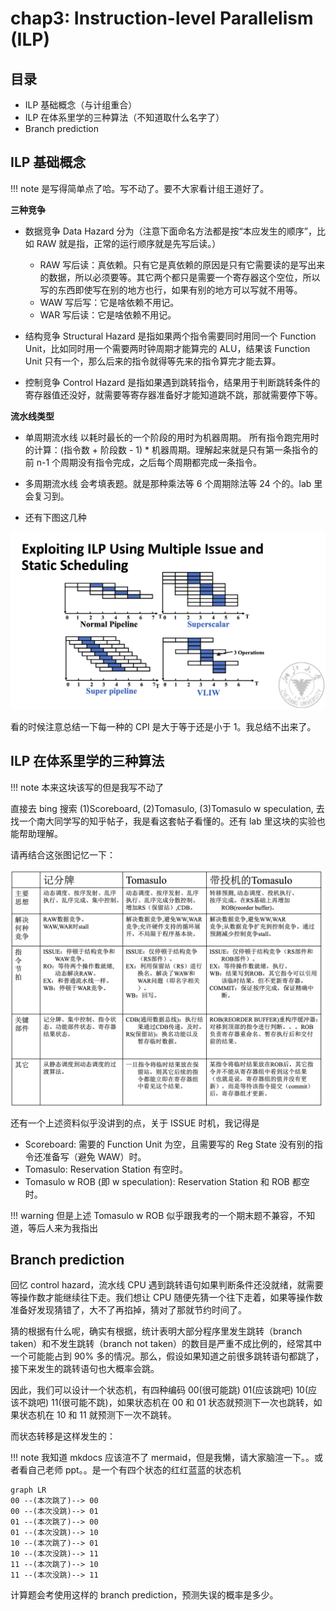 # chap3: Instruction-level Parallelism (ILP)

## 目录
- ILP 基础概念（与计组重合）
- ILP 在体系里学的三种算法（不知道取什么名字了）
- Branch prediction

## ILP 基础概念

!!! note
    是写得简单点了哈。写不动了。要不大家看计组王道好了。

**三种竞争**

- 数据竞争 Data Hazard
    分为（注意下面命名方法都是按“本应发生的顺序”，比如 RAW 就是指，正常的运行顺序就是先写后读。）
    - RAW 写后读：真依赖。只有它是真依赖的原因是只有它需要读的是写出来的数据，所以必须要等。其它两个都只是需要一个寄存器这个空位，所以写的东西即使写在别的地方也行，如果有别的地方可以写就不用等。
    - WAW 写后写：它是啥依赖不用记。
    - WAR 写后读：它是啥依赖不用记。

- 结构竞争 Structural Hazard
    是指如果两个指令需要同时用同一个 Function Unit，比如同时用一个需要两时钟周期才能算完的 ALU，结果该 Function Unit 只有一个，那么后来的指令就得等先来的指令算完才能去算。

- 控制竞争 Control Hazard
    是指如果遇到跳转指令，结果用于判断跳转条件的寄存器值还没好，就需要等寄存器准备好才能知道跳不跳，那就需要停下等。

**流水线类型**

- 单周期流水线
    以耗时最长的一个阶段的用时为机器周期。
    所有指令跑完用时的计算：(指令数 + 阶段数 - 1) * 机器周期。理解起来就是只有第一条指令的前 n-1 个周期没有指令完成，之后每个周期都完成一条指令。

- 多周期流水线
    会考填表题。就是那种乘法等 6 个周期除法等 24 个的。lab 里会复习到。

- 还有下图这几种
    
![](../asset/pipeline.png)

看的时候注意总结一下每一种的 CPI 是大于等于还是小于 1。我总结不出来了。


## ILP 在体系里学的三种算法

!!! note
    本来这块该写的但是我写不动了

直接去 bing 搜索 (1)Scoreboard, (2)Tomasulo, (3)Tomasulo w speculation, 去找一个南大同学写的知乎帖子，我是看这套帖子看懂的。还有 lab 里这块的实验也能帮助理解。

请再结合这张图记忆一下：

![ILP](../asset/ILP.png)

还有一个上述资料似乎没讲到的点，关于 ISSUE 时机，我记得是
- Scoreboard: 需要的 Function Unit 为空，且需要写的 Reg State 没有别的指令还准备写（避免 WAW）时。
- Tomasulo: Reservation Station 有空时。
- Tomasulo w ROB (即 w speculation): Reservation Station 和 ROB 都空时。

!!! warning
    但是上述 Tomasulo w ROB 似乎跟我考的一个期末题不兼容，不知道，等后人来为我指出


## Branch prediction

回忆 control hazard，流水线 CPU 遇到跳转语句如果判断条件还没就绪，就需要等操作数才能继续往下走。我们想让 CPU 随便先猜一个往下走着，如果等操作数准备好发现猜错了，大不了再掐掉，猜对了那就节约时间了。

猜的根据有什么呢，确实有根据，统计表明大部分程序里发生跳转（branch taken）和不发生跳转（branch not taken）的数目是严重不成比例的，经常其中一个可能能占到 90% 多的情况。那么，假设如果知道之前很多跳转语句都跳了，接下来发生的跳转语句也大概率会跳。

因此，我们可以设计一个状态机，有四种编码 00(很可能跳) 01(应该跳吧) 10(应该不跳吧) 11(很可能不跳)，如果状态机在 00 和 01 状态就预测下一次也跳转，如果状态机在 10 和 11 就预测下一次不跳转。

而状态转移是这样发生的：

!!! note
    我知道 mkdocs 应该渲不了 mermaid，但是我懒，请大家脑渲一下。。或者看自己老师 ppt。。是一个有四个状态的红红蓝蓝的状态机

```mermaid
graph LR
00 --(本次跳了)--> 00
00 --(本次没跳)--> 01
01 --(本次跳了)--> 00
01 --(本次没跳)--> 10
10 --(本次跳了)--> 01
10 --(本次没跳)--> 11
11 --(本次跳了)--> 10
11 --(本次没跳)--> 11
```

计算题会考使用这样的 branch prediction，预测失误的概率是多少。
